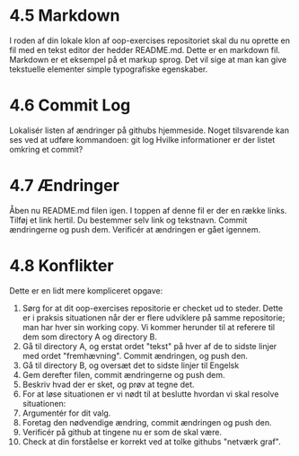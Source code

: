 # 4.5 Markdown
I roden af din lokale klon af oop-exercises repositoriet skal du nu oprette en fil med en tekst editor der hedder README.md.
Dette er en markdown fil. Markdown er et eksempel på et markup sprog. Det vil sige at man kan give tekstuelle elementer simple typografiske egenskaber.

# 4.6 Commit Log
Lokalisér listen af ændringer på githubs hjemmeside.
Noget tilsvarende kan ses ved at udføre kommandoen: 
  git log
Hvilke informationer er der listet omkring et commit?

# 4.7 Ændringer
Åben nu README.md filen igen. I toppen af denne fil er der en række links. Tilføj et link hertil. Du bestemmer selv link og tekstnavn. Commit ændringerne og push dem.
Verificér at ændringen er gået igennem.

# 4.8 Konflikter
Dette er en lidt mere kompliceret opgave:
  1. Sørg for at dit oop-exercises repositorie er checket ud to steder. Dette er i praksis situationen når der er flere udviklere på samme repositorie; man har hver sin working copy. Vi kommer herunder til at referere til dem som directory A og directory B.
 2. Gå til directory A, og erstat ordet "tekst" på hver af de to sidste linjer med ordet "fremhævning". Commit ændringen, og push den.
 3. Gå til directory B, og oversæt det to sidste linjer til Engelsk
 4. Gem derefter filen, commit ændringerne og push dem.
 5. Beskriv hvad der er sket, og prøv at tegne det.
 6. For at løse situationen er vi nødt til at beslutte hvordan vi skal resolve situationen:
 7. Argumentér for dit valg.
 8. Foretag den nødvendige ændring, commit ændringen og push den.
 9. Verificér på github at tingene nu er som de skal være.
10. Check at din forståelse er korrekt ved at tolke githubs "netværk graf".

